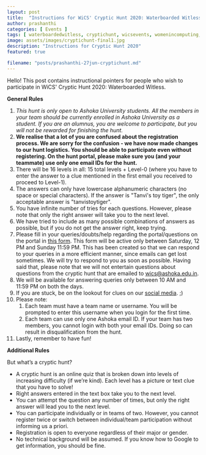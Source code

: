 ```yaml
---
layout: post
title:  "Instructions for WiCS' Cryptic Hunt 2020: Waterboarded Witless"
author: prashanthi
categories: [ Events ]
tags: [ waterboardedwitless, cryptichunt, wicsevents, womenincomputing, womeninstem, ashokauniversity, wicsashoka ]
image: assets/images/cryptichunt-final1.jpg
description: "Instructions for Cryptic Hunt 2020"
featured: true

filename: "posts/prashanthi-27jun-cryptichunt.md"
---
```

Hello! This post contains instructional pointers for people who wish to participate in WiCS' Cryptic Hunt 2020: Waterboarded Witless. 

**General Rules**

1. *This hunt is only open to Ashoka University students. All the members in your team should be currently enrolled in Ashoka University as a student. If you are an alumnus, you are welcome to participate, but you will not be rewarded for finishing the hunt.*
1. **We realise that a lot of you are confused about the registration process. We are sorry for the confusion - we have now made changes to our hunt logistics. You should be able to participate even without registering. On the hunt portal, please make sure you (and your teammate) use only one email IDs for the hunt.**
1. There will be 16 levels in all: 15 total levels + Level-0 (where you have to enter the answer to a clue mentioned in the first email you received to proceed to Level-1). 
1. The answers can only have lowercase alphanumeric characters (no space or special characters). If the answer is "Tanvi's toy tiger", the only acceptable answer is "tanvistoytiger". 
1. You have infinite number of tries for each questions. However, please note that only the right answer will take you to the next level.
1. We have tried to include as many possible combinations of answers as possible, but if you do not get the answer right, keep trying. 
1. Please fill in your queries/doubts/help regarding the portal/questions on the portal in [this form](https://forms.gle/uuGD3B8CqJeEadNy8). This form will be active only between Saturday, 12 PM and Sunday 11:59 PM. This has been created so that we can respond to your queries in a more efficient manner, since emails can get lost sometimes. We will try to respond to you as soon as possible. Having said that, please note that we will not entertain questions about questions from the cryptic hunt that are emailed to wics@ashoka.edu.in.
1. We will be available for answering queries only between 10 AM and 11:59 PM on both the days.
1. If you are stuck, be on the lookout for clues on our [social media](https://wics-ashoka.github.io/about). ;)
1. Please note:
	1. Each team must have a team name or username. You will be prompted to enter this username when you login for the first time.
	1. Each team can use only one Ashoka email ID. If your team has two members, you cannot login with both your email IDs. Doing so can result in disqualification from the hunt. 
1. Lastly, remember to have fun!

**Additional Rules**



But what’s a cryptic hunt?
* A cryptic hunt is an online quiz that is broken down into levels of increasing difficulty (if we’re kind). Each level has a picture or text clue that you have to solve! 
* Right answers entered in the text box take you to the next level. 
* You can attempt the question any number of times, but only the right answer will lead you to the next level. 
* You can participate individually or in teams of two. However, you cannot register twice or switch between individual/team participation without informing us a priori.
* Registration is open to everyone regardless of their major or gender. 
* No technical background will be assumed. If you know how to Google to get information, you should be fine. 

<table>
